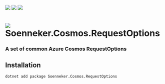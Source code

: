 ﻿[![](https://img.shields.io/nuget/v/soenneker.cosmos.requestoptions.svg?style=for-the-badge)](https://www.nuget.org/packages/soenneker.cosmos.requestoptions/)
[![](https://img.shields.io/github/actions/workflow/status/soenneker/soenneker.cosmos.requestoptions/publish-package.yml?style=for-the-badge)](https://github.com/soenneker/soenneker.cosmos.requestoptions/actions/workflows/publish-package.yml)
[![](https://img.shields.io/nuget/dt/soenneker.cosmos.requestoptions.svg?style=for-the-badge)](https://www.nuget.org/packages/soenneker.cosmos.requestoptions/)

# ![](https://user-images.githubusercontent.com/4441470/224455560-91ed3ee7-f510-4041-a8d2-3fc093025112.png) Soenneker.Cosmos.RequestOptions
### A set of common Azure Cosmos RequestOptions

## Installation

```
dotnet add package Soenneker.Cosmos.RequestOptions
```
